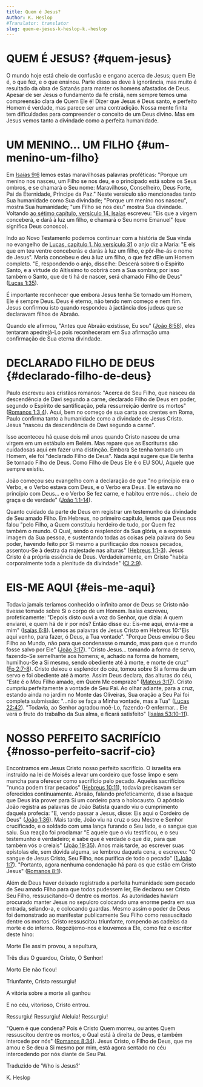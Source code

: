 ```yaml
---
title: Quem é Jesus?
Author: K. Heslop
#Translator: translator
slug: quem-e-jesus-k-heslop-k.-heslop
---
```


# QUEM É JESUS? {#quem-jesus}

O mundo hoje está cheio de confusão e engano acerca de Jesus; quem Ele é, o que fez, e o que ensinou. Parte disso se deve à ignorância, mas muito é resultado da obra de Satanás para manter os homens afastados de Deus. Apesar de ser Jesus o fundamento da fé cristã, nem sempre temos uma compreensão clara de Quem Ele é! Dizer que Jesus é Deus santo, e perfeito Homem é verdade, mas parece ser uma contradição. Nossa mente finita tem dificuldades para compreender o conceito de um Deus divino. Mas em Jesus vemos tanto a divindade como a perfeita humanidade.

# UM MENINO... UM FILHO {#um-menino-um-filho}

Em [Isaías 9:6](http://mysword.info/b?r=Isa_9:6) lemos estas maravilhosas palavras proféticas: &quot;Porque um menino nos nasceu, um Filho se nos deu, e o principado está sobre os Seus ombros, e se chamará o Seu nome: Maravilhoso, Conselheiro, Deus Forte, Pai da Eternidade, Príncipe da Paz.&quot; Neste versículo são mencionadas tanto Sua humanidade como Sua divindade; &quot;Porque um menino nos nasceu&quot;, mostra Sua humanidade; &quot;um Filho se nos deu&quot; mostra Sua divindade. Voltando [ao sétimo capítulo, versículo 14, Isaías](http://mysword.info/b?r=Isa_7:14) escreveu: &quot;Eis que a virgem conceberá, e dará à luz um filho, e chamará o Seu nome Emanuel&quot; (que significa Deus conosco).

Indo ao Novo Testamento podemos continuar com a história de Sua vinda no evangelho de [Lucas, capítulo 1\. No versículo 31](http://mysword.info/b?r=Luk_1:31) o anjo diz a Maria: &quot;E eis que em teu ventre conceberás e darás à luz um filho, e pôr-Ihe-ás o nome de Jesus&quot;. Maria concebeu e deu à luz um filho, o que fez dEle um Homem completo. &quot;E, respondendo o anjo, disselhe: Descerá sobre ti o Espírito Santo, e a virtude do Altíssimo to cobrirá com a Sua sombra; por isso também o Santo, que de ti há de nascer, será chamado Filho de Deus&quot; ([Lucas 1:35](http://mysword.info/b?r=Luk_1:35)).

É importante reconhecer que embora Jesus tenha Se tornado um Homem, Ele é sempre Deus. Deus é eterno, não tendo nem começo e nem fim. Jesus confirmou isto quando respondeu à jactância dos judeus que se declaravam filhos de Abraão.

Quando ele afirmou, &quot;Antes que Abraão existisse, Eu sou&quot; ([João 8:58](http://mysword.info/b?r=Joh_8:58)), eles tentaram apedrejá-Lo pois reconheceram em Sua afirmação uma confirmação de Sua eterna divindade.

# DECLARADO FILHO DE DEUS {#declarado-filho-de-deus}

Paulo escreveu aos cristãos romanos: &quot;Acerca de Seu Filho, que nasceu da descendência de Davi segundo a carne, declarado Filho de Deus em poder, segundo o Espírito de santificação, pela ressurreição dentre os mortos&quot; ([Romanos 1:3,4](http://mysword.info/b?r=Rom_1:3,4)). Aqui, bem no começo de sua carta aos crentes em Roma, Paulo confirma tanto a humanidade como a divindade de Jesus Cristo. Jesus &quot;nasceu da descendência de Davi segundo a carne&quot;.

Isso aconteceu há quase dois mil anos quando Cristo nasceu de uma virgem em um estábulo em Belém. Mas repare que as Escrituras são cuidadosas aqui em fazer uma distinção. Embora Se tenha tornado um Homem, ele foi &quot;declarado Filho de Deus&quot;. Nada aqui sugere que Ele tenha Se tornado Filho de Deus. Como Filho de Deus Ele é o EU SOU, Aquele que sempre existiu.

João começou seu evangelho com a declaração de que &quot;no princípio era o Verbo, e o Verbo estava com Deus, e o Verbo era Deus. Ele estava no princípio com Deus... e o Verbo Se fez carne, e habitou entre nós... cheio de graça e de verdade&quot; ([João 1:1-14](http://mysword.info/b?r=Joh_1:1-14)).

Quanto cuidado da parte de Deus em registrar um testemunho da divindade de Seu amado Filho. Em Hebreus, no primeiro capítulo, lemos que Deus nos falou &quot;pelo Filho, a Quem constituiu herdeiro de tudo, por Quem fez também o mundo. O Qual, sendo o resplendor da Sua glória, e a expressa imagem da Sua pessoa, e sustentando todas as coisas pela palavra do Seu poder, havendo feito por Si mesmo a purificação dos nossos pecados, assentou-Se à destra da majestade nas alturas&quot; ([Hebreus 1:1-3](http://mysword.info/b?r=Heb_1:1-3)). Jesus Cristo é a própria essência de Deus. Verdadeiramente, em Cristo &quot;habita corporalmente toda a plenitude da divindade&quot; ([Cl 2:9](http://mysword.info/b?r=col_2:9)).

# EIS-ME AQUI {#eis-me-aqui}

Todavia jamais teríamos conhecido o infinito amor de Deus se Cristo não tivesse tomado sobre Si o corpo de um Homem. Isaías escreveu, profeticamente: &quot;Depois disto ouvi a voz do Senhor, que dizia: A quem enviarei, e quem há de ir por nós? Então disse eu: Eis-me aqui, envia-me a mim&quot; ([Isaías 6:8](http://mysword.info/b?r=Isa_6:8)). Lemos as palavras de Jesus Cristo em Hebreus 10:&quot;Eis aqui venho, para fazer, ó Deus, a Tua vontade&quot;. &quot;Porque Deus enviou o Seu Filho ao Mundo, não para que condenasse o mundo, mas para que o mundo fosse salvo por Ele&quot; ([João 3:17](http://mysword.info/b?r=Joh_3:17)). &quot;Cristo Jesus... tomando a forma de servo, fazendo-Se semelhante aos homens; e, achado na forma de homem, humilhou-Se a Si mesmo, sendo obediente até à morte, e morte de cruz&quot; ([Fp 2:7-8](http://mysword.info/b?r=Php_2:7-8)). Cristo deixou o esplendor do céu, tomou sobre Si a forma de um servo e foi obediente até à morte. Assim Deus declara, das alturas do céu, &quot;Este é o Meu Filho amado, em Quem Me comprazo&quot; ([Mateus 3:17](http://mysword.info/b?r=Mat_3:17)). Cristo cumpriu perfeitamente a vontade de Seu Pai. Ao olhar adiante, para a cruz, estando ainda no jardim no Monte das Oliveiras, Sua oração a Seu Pai foi completa submissão: &quot;...não se faça a Minha vontade, mas a Tua&quot; ([Lucas 22:42](http://mysword.info/b?r=Luk_22:42)). &quot;Todavia, ao Senhor agradou moê-Lo, fazendo-O enfermar... Ele verá o fruto do trabalho da Sua alma, e ficará satisfeito&quot; ([Isaías 53:10-11](http://mysword.info/b?r=Isa_53:10-11)).

# NOSSO PERFEITO SACRIFÍCIO {#nosso-perfeito-sacrif-cio}

Encontramos em Jesus Cristo nosso perfeito sacrifício. O israelita era instruído na lei de Moisés a levar um cordeiro que fosse limpo e sem mancha para oferecer como sacrifício pelo pecado. Aqueles sacrifícios &quot;nunca podem tirar pecados&quot; ([Hebreus 10:11](http://mysword.info/b?r=Heb_10:11)), todavia precisavam ser oferecidos continuamente. Abraão, falando profeticamente, disse a Isaque que Deus iria prover para Si um cordeiro para o holocausto. O apóstolo João registra as palavras de João Batista quando viu o cumprimento daquela profecia: &quot;E, vendo passar a Jesus, disse: Eis aqui o Cordeiro de Deus&quot; ([João 1:36](http://mysword.info/b?r=Joh_1:36)). Mais tarde, João viu na cruz o seu Mestre e Senhor crucificado, e o soldado com uma lança furando o Seu lado, e o sangue que saiu. Sua reação foi proclamar &quot;E aquele que o viu testificou, e o seu testemunho é verdadeiro; e sabe que é verdade o que diz, para que também vós o creiais&quot; ([João 19:35](http://mysword.info/b?r=Joh_19:35)). Anos mais tarde, ao escrever suas epístolas ele, sem dúvida alguma, se lembrou daquela cena, e escreveu: &quot;O sangue de Jesus Cristo, Seu Filho, nos purifica de todo o pecado&quot; ([1 João 1:7](http://mysword.info/b?r=1Jo_1:7)). &quot;Portanto, agora nenhuma condenação há para os que estão em Cristo Jesus&quot; ([Romanos 8:1](http://mysword.info/b?r=Rom_8:1)).

Além de Deus haver deixado registrado a perfeita humanidade sem pecado de Seu amado Filho para que todos pudessem ler, Ele declarou ser Cristo Seu Filho, ressuscitando-O dentre os mortos. As autoridades haviam procurado manter Jesus no sepulcro colocando uma enorme pedra em sua entrada, selando-a, e colocando guardas. Mesmo assim o poder de Deus foi demonstrado ao manifestar publicamente Seu Filho como ressuscitado dentre os mortos. Cristo ressuscitou triunfante, rompendo as cadeias da morte e do inferno. Regozijemo-nos e louvemos a Ele, como fez o escritor deste hino:

Morte Ele assim provou, a sepultura,

Três dias O guardou, Cristo, O Senhor!

Morto Ele não ficou!

Triunfante, Cristo ressurgiu!

A vitória sobre a morte ali ganhou

E no céu, vitorioso, Cristo entrou.

Ressurgiu! Ressurgiu! Aleluia! Ressurgiu!

&quot;Quem é que condena? Pois é Cristo Quem morreu, ou antes Quem ressuscitou dentre os mortos, o Qual está à direita de Deus, e também intercede por nós&quot; ([Romanos 8:34](http://mysword.info/b?r=Rom_8:34)). Jesus Cristo, o Filho de Deus, que me amou e Se deu a Si mesmo por mim, está agora sentado no céu intercedendo por nós diante de Seu Pai.

Traduzido de &#039;Who is Jesus?&#039;

K. Heslop